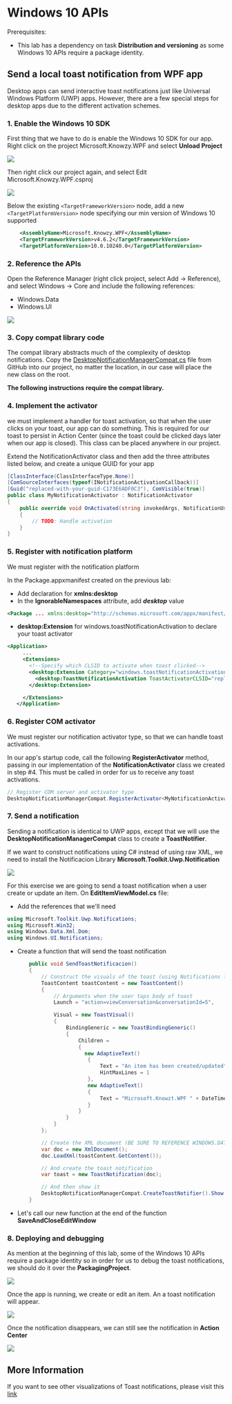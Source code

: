 # Windows 10 APIs

Prerequisites:

- This lab has a dependency on task **Distribution and versioning** as some Windows 10 APIs require a package identity.

## Send a local toast notification from WPF  app
Desktop apps can send interactive toast notifications just like Universal Windows Platform (UWP) apps. However, there are a few special steps for desktop apps due to the different activation schemes.

### 1. Enable the Windows 10 SDK

First thing that we have to do is enable the Windows 10 SDK for our app.
Right click on the project Microsoft.Knowzy.WPF and select **Unload Project**

![](../media/picture9.jpg)

Then right click our project again, and select Edit Microsoft.Knowzy.WPF.csproj

![](../media/picture10.jpg)

Below the existing ````<TargetFrameworkVersion>```` node, add a new ````<TargetPlatformVersion>```` node specifying our min version of Windows 10 supported

```xml
    <AssemblyName>Microsoft.Knowzy.WPF</AssemblyName>
    <TargetFrameworkVersion>v4.6.2</TargetFrameworkVersion>
    <TargetPlatformVersion>10.0.10240.0</TargetPlatformVersion>
```

### 2. Reference the APIs

Open the Reference Manager (right click project, select Add -> Reference), and select Windows -> Core and include the following references:

- Windows.Data
- Windows.UI

![](../media/picture11.jpg)


### 3. Copy compat library code

The compat library abstracts much of the complexity of desktop notifications. Copy the  <a href="https://raw.githubusercontent.com/WindowsNotifications/desktop-toasts/master/CS/DesktopToastsApp/DesktopNotificationManagerCompat.cs">DesktopNotificationManagerCompat.cs</a> file from GitHub into our project, no matter the location, in our case will place the new class on the root.

**The following instructions require the compat library.**

### 4. Implement the activator

we must implement a handler for toast activation, so that when the user clicks on your toast, our app can do something. This is required for our toast to persist in Action Center (since the toast could be clicked days later when our app is closed). This class can be placed anywhere in our project.

Extend the NotificationActivator class and then add the three attributes listed below, and create a unique GUID for your app

````csharp
[ClassInterface(ClassInterfaceType.None)]
[ComSourceInterfaces(typeof(INotificationActivationCallback))]
[Guid("replaced-with-your-guid-C173E6ADF0C3"), ComVisible(true)]
public class MyNotificationActivator : NotificationActivator
{
    public override void OnActivated(string invokedArgs, NotificationUserInput userInput, string appUserModelId)
    {
        // TODO: Handle activation
    }
}
````

### 5. Register with notification platform

We must register with the notification platform

 In the Package.appxmanifest created on the previous lab:

 - Add declaration for **xmlns:desktop**
 - In the **IgnorableNamespaces** attribute, add ***desktop*** value

````xml
<Package ... xmlns:desktop="http://schemas.microsoft.com/appx/manifest/desktop/windows10" IgnorableNamespaces="... desktop ">
````
- **desktop:Extension** for windows.toastNotificationActivation to declare your toast activator

````xml
<Application>
     ...
     <Extensions>
       <!--Specify which CLSID to activate when toast clicked-->
       <desktop:Extension Category="windows.toastNotificationActivation">
         <desktop:ToastNotificationActivation ToastActivatorCLSID="replaced-with-your-guid-C173E6ADF0C3" />
       </desktop:Extension>

     </Extensions>
   </Application>
````

### 6. Register COM activator

We must register our notification activator type, so that we can handle toast activations.

In our app's startup code, call the following **RegisterActivator** method, passing in our implementation of the **NotificationActivator** class we created in step #4. This must be called in order for us to receive any toast activations.

````csharp
// Register COM server and activator type
DesktopNotificationManagerCompat.RegisterActivator<MyNotificationActivator>();
````

### 7. Send a notification

Sending a notification is identical to UWP apps, except that we will use the **DesktopNotificationManagerCompat** class to create a **ToastNotifier**.

If we want to construct notifications using C# instead of using raw XML, we need to install the Notificacion Library **Microsoft.Toolkit.Uwp.Notification**

![](../media/picture12.jpg)

For this exercise we are going to send a toast notification when a user create or update an item. On **EditItemViewModel.cs** file:

- Add the references that we'll need

````csharp
using Microsoft.Toolkit.Uwp.Notifications;
using Microsoft.Win32;
using Windows.Data.Xml.Dom;
using Windows.UI.Notifications;
````

- Create a function that will send the toast notification

````csharp
       public void SendToastNotificacion()
       {
           // Construct the visuals of the toast (using Notifications library)
           ToastContent toastContent = new ToastContent()
           {
               // Arguments when the user taps body of toast
               Launch = "action=viewConversation&conversationId=5",

               Visual = new ToastVisual()
               {
                   BindingGeneric = new ToastBindingGeneric()
                   {
                       Children =
                       {
                         new AdaptiveText()
                          {
                              Text = "An item has been created/updated",
                              HintMaxLines = 1
                          },
                          new AdaptiveText()
                          {
                              Text = "Microsoft.Knowzt.WPF " + DateTime.Now.ToShortTimeString(),
                          }
                       }
                   }
               }
           };

           // Create the XML document (BE SURE TO REFERENCE WINDOWS.DATA.XML.DOM)
           var doc = new XmlDocument();
           doc.LoadXml(toastContent.GetContent());

           // And create the toast notification
           var toast = new ToastNotification(doc);

           // And then show it
           DesktopNotificationManagerCompat.CreateToastNotifier().Show(toast);
       }
````

- Let's call our new function at the end of the function **SaveAndCloseEditWindow**


### 8. Deploying and debugging

As mention at the beginning  of this lab, some of the Windows 10 APIs require a package identity so in order for us to debug the toast notifications, we should do it over the **PackagingProject**.

![](../media/picture13.jpg)

 Once the app is running, we create or edit an item. An a toast notification will appear.

![](../media/picture14.jpg)

Once the notification disappears, we can still see the notification in **Action Center**

![](../media/picture15.jpg)




## More Information

If you want to see other visualizations of Toast notifications, please visit this <a href="https://docs.microsoft.com/en-us/windows/uwp/design/shell/tiles-and-notifications/adaptive-interactive-toasts">link</a>
